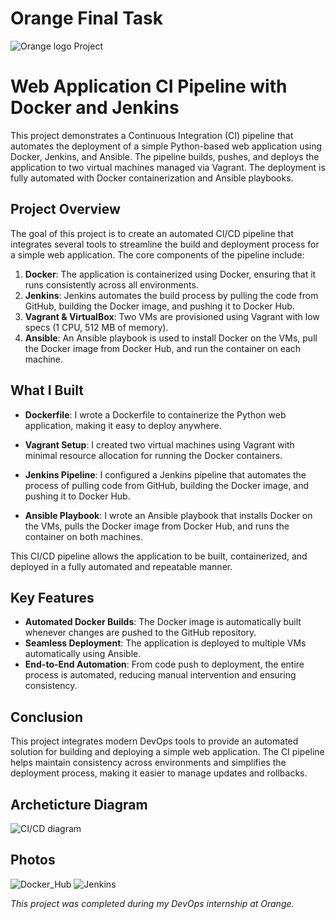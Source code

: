 # Orange Final Task
![Orange logo](https://github.com/user-attachments/assets/21bac1d4-ead6-48e6-b61e-967bd2b6149e)
 Project

# Web Application CI Pipeline with Docker and Jenkins

This project demonstrates a Continuous Integration (CI) pipeline that automates the deployment of a simple Python-based web application using Docker, Jenkins, and Ansible. The pipeline builds, pushes, and deploys the application to two virtual machines managed via Vagrant. The deployment is fully automated with Docker containerization and Ansible playbooks.

## Project Overview

The goal of this project is to create an automated CI/CD pipeline that integrates several tools to streamline the build and deployment process for a simple web application. The core components of the pipeline include:

1. **Docker**: The application is containerized using Docker, ensuring that it runs consistently across all environments.
2. **Jenkins**: Jenkins automates the build process by pulling the code from GitHub, building the Docker image, and pushing it to Docker Hub.
3. **Vagrant & VirtualBox**: Two VMs are provisioned using Vagrant with low specs (1 CPU, 512 MB of memory).
4. **Ansible**: An Ansible playbook is used to install Docker on the VMs, pull the Docker image from Docker Hub, and run the container on each machine.

## What I Built

  
- **Dockerfile**: I wrote a Dockerfile to containerize the Python web application, making it easy to deploy anywhere.

- **Vagrant Setup**: I created two virtual machines using Vagrant with minimal resource allocation for running the Docker containers.

- **Jenkins Pipeline**: I configured a Jenkins pipeline that automates the process of pulling code from GitHub, building the Docker image, and pushing it to Docker Hub.

- **Ansible Playbook**: I wrote an Ansible playbook that installs Docker on the VMs, pulls the Docker image from Docker Hub, and runs the container on both machines.

This CI/CD pipeline allows the application to be built, containerized, and deployed in a fully automated and repeatable manner.

## Key Features

- **Automated Docker Builds**: The Docker image is automatically built whenever changes are pushed to the GitHub repository.
- **Seamless Deployment**: The application is deployed to multiple VMs automatically using Ansible.
- **End-to-End Automation**: From code push to deployment, the entire process is automated, reducing manual intervention and ensuring consistency.

## Conclusion

This project integrates modern DevOps tools to provide an automated solution for building and deploying a simple web application. The CI pipeline helps maintain consistency across environments and simplifies the deployment process, making it easier to manage updates and rollbacks.

## Archeticture Diagram
![CI/CD diagram](https://github.com/user-attachments/assets/68bbfc3d-3fd6-417d-9e0f-d7af0d4b93aa)

  

## Photos
![Docker_Hub](https://github.com/user-attachments/assets/7ed35fc2-67b2-43a0-8bd2-494a99300e0b)
![Jenkins](https://github.com/user-attachments/assets/93896fe5-c28b-4a6d-9e01-08af392f170c)



*This project was completed during my DevOps internship at Orange.*
